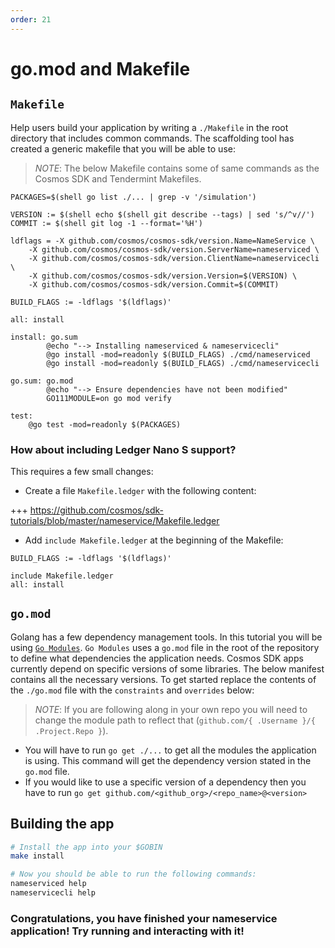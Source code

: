 ```yaml
---
order: 21
---
```


# go.mod and Makefile

## `Makefile`

Help users build your application by writing a `./Makefile` in the root directory that includes common commands. The scaffolding tool has created a generic makefile that you will be able to use:

> _*NOTE*_: The below Makefile contains some of same commands as the Cosmos SDK and Tendermint Makefiles.

```
PACKAGES=$(shell go list ./... | grep -v '/simulation')

VERSION := $(shell echo $(shell git describe --tags) | sed 's/^v//')
COMMIT := $(shell git log -1 --format='%H')

ldflags = -X github.com/cosmos/cosmos-sdk/version.Name=NameService \
	-X github.com/cosmos/cosmos-sdk/version.ServerName=nameserviced \
	-X github.com/cosmos/cosmos-sdk/version.ClientName=nameservicecli \
	-X github.com/cosmos/cosmos-sdk/version.Version=$(VERSION) \
	-X github.com/cosmos/cosmos-sdk/version.Commit=$(COMMIT) 

BUILD_FLAGS := -ldflags '$(ldflags)'

all: install

install: go.sum
		@echo "--> Installing nameserviced & nameservicecli"
		@go install -mod=readonly $(BUILD_FLAGS) ./cmd/nameserviced
		@go install -mod=readonly $(BUILD_FLAGS) ./cmd/nameservicecli

go.sum: go.mod
		@echo "--> Ensure dependencies have not been modified"
		GO111MODULE=on go mod verify

test:
	@go test -mod=readonly $(PACKAGES)
```

### How about including Ledger Nano S support?

This requires a few small changes:

- Create a file `Makefile.ledger` with the following content:

+++ https://github.com/cosmos/sdk-tutorials/blob/master/nameservice/Makefile.ledger

- Add `include Makefile.ledger` at the beginning of the Makefile:

```
BUILD_FLAGS := -ldflags '$(ldflags)'

include Makefile.ledger
all: install
```

## `go.mod`

Golang has a few dependency management tools. In this tutorial you will be using [`Go Modules`](https://github.com/golang/go/wiki/Modules). `Go Modules` uses a `go.mod` file in the root of the repository to define what dependencies the application needs. Cosmos SDK apps currently depend on specific versions of some libraries. The below manifest contains all the necessary versions. To get started replace the contents of the `./go.mod` file with the `constraints` and `overrides` below:

> _*NOTE*_: If you are following along in your own repo you will need to change the module path to reflect that (`github.com/{ .Username }/{ .Project.Repo }`).

- You will have to run `go get ./...` to get all the modules the application is using. This command will get the dependency version stated in the `go.mod` file.
- If you would like to use a specific version of a dependency then you have to run `go get github.com/<github_org>/<repo_name>@<version>`

<!-- <<< @/nameservice/go.mod -->

## Building the app

```bash
# Install the app into your $GOBIN
make install

# Now you should be able to run the following commands:
nameserviced help
nameservicecli help
```

### Congratulations, you have finished your nameservice application! Try running and interacting with it!

